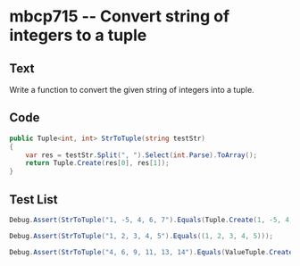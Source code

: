 # mbcp715 -- Convert string of integers to a tuple

## Text

Write a function to convert the given string of integers into a tuple.

## Code

```csharp
public Tuple<int, int> StrToTuple(string testStr)  
{  
    var res = testStr.Split(", ").Select(int.Parse).ToArray();  
    return Tuple.Create(res[0], res[1]);  
}
```

## Test List

```csharp
Debug.Assert(StrToTuple("1, -5, 4, 6, 7").Equals(Tuple.Create(1, -5, 4, 6, 7)));
```

```csharp
Debug.Assert(StrToTuple("1, 2, 3, 4, 5").Equals((1, 2, 3, 4, 5)));
```

```csharp
Debug.Assert(StrToTuple("4, 6, 9, 11, 13, 14").Equals(ValueTuple.Create(4, 6, 9, 11, 13, 14)));
```
